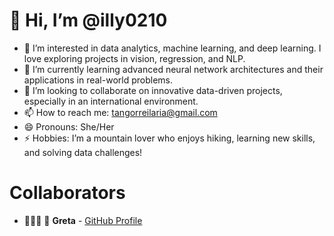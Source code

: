 # 👋 Hi, I’m @illy0210  
- 👀 I’m interested in data analytics, machine learning, and deep learning. I love exploring projects in vision, regression, and NLP.  
- 🌱 I’m currently learning advanced neural network architectures and their applications in real-world problems.  
- 💞️ I’m looking to collaborate on innovative data-driven projects, especially in an international environment.  
- 📫 How to reach me: [tangorreilaria@gmail.com](mailto:tangorreilaria@gmail.com)  
- 😄 Pronouns: She/Her  
- ⚡ Hobbies: I’m a mountain lover who enjoys hiking, learning new skills, and solving data challenges!  

# Collaborators
- 👩‍🤝‍👩 🤝 **Greta** - [GitHub Profile](https://github.com/gretariva/gretariva)
